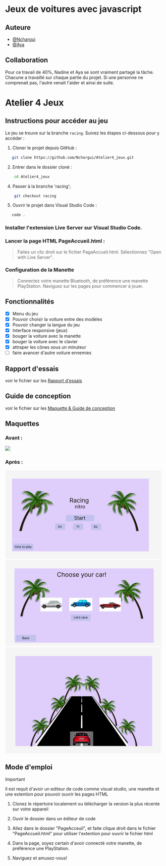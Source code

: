 # Jeux de voitures avec javascript

## Auteure
- [@Nchargui](https://github.com/Nchargui)
- [@Aya](https://github.com/AyaIssa1)
  
## Collaboration
Pour ce travail de 40%, Nadine et Aya se sont vraiment partagé la tâche. Chacune a travaillé sur chaque partie du projet. Si une personne ne comprenait pas, l'autre venait l'aider et ainsi de suite.

# Atelier 4 Jeux
## Instructions pour accéder au jeu

Le jeu se trouve sur la branche `racing`. Suivez les étapes ci-dessous pour y accéder :

1. Cloner le projet depuis GitHub :
```sh
   git clone https://github.com/Nchargui/Atelier4_jeux.git
```
2. Entrer dans le dossier cloné :
```sh
    cd Atelier4_jeux
```
4. Passer à la branche 'racing';
```sh
    git checkout racing
```
5. Ouvrir le projet dans Visual Studio Code :
```sh
   code .
```

### Installer l'extension Live Server sur Visual Studio Code.
### Lancer la page HTML PageAccueil.html :

> Faites un clic droit sur le fichier PageAccueil.html.
> Sélectionnez "Open with Live Server".

### Configuration de la Manette
>  Connectez votre manette Bluetooth, de préférence une manette PlayStation.
>  Naviguez sur les pages pour commencer à jouer.
  
## Fonctionnalités
- [x] Menu du jeu
- [x] Pouvoir choisir la voiture entre des modèles
- [x] Pouvoir changer la langue du jeu
- [x] Interface responsive (jeux)
- [x] bouger la voiture avec la manette
- [x] bouger la voiture avec le clavier
- [x] attraper les cônes sous un minuteur
- [ ] faire avancer d'autre voiture ennemies

## Rapport d'essais 
voir le fichier sur les [Rapport d'essais](https://github.com/Nchargui/Atelier4_jeux/tree/main/RapportDessais)

## Guide de conception
voir le fichier sur les [Maquette & Guide de conception](https://github.com/Nchargui/Atelier4_jeux/tree/main/Maquette_GuideConception/GuideDeConception)

## Maquettes

### Avant : 
![](Maquette_GuideConception/Maquettes1.jpg)

### Après : 
![](Maquette_GuideConception/Maquette2/Maquette2_1.jpg)
![](Maquette_GuideConception/Maquette2/Maquette2_2.jpg)
![](Maquette_GuideConception/Maquette2/Maquette2_3.jpg)




## Mode d'emploi
> [!IMPORTANT]
> Il est requit d'avoir un editeur de code comme visual studio, une manette et une extention pour pouvoir ouvrir les pages HTML

1) Clonez le répertoire localement ou télécharger la version la plus récente sur votre appareil

2) Ouvir le dossier dans un éditeur de code

3) Allez dans le dossier "PageAcceuil",  et faite clique droit dans le fichier "PageAccueil.html" pour utiliser l'extention pour ouvrir le fichier html

4) Dans la page, soyez certain d'avoir connecté votre manette, de préférence une PlayStation.

5) Naviguez et amusez-vous!



